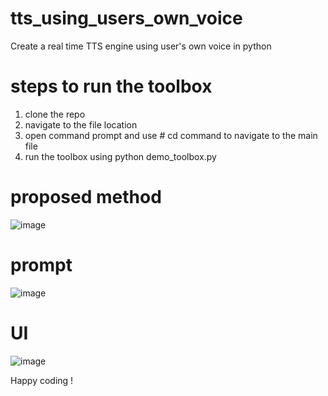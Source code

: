 # tts_using_users_own_voice
Create a real time TTS engine using user's own voice in python
# steps to run the toolbox
1. clone the repo
2. navigate to the file location
3. open command prompt and use  # cd command to navigate to the main file
4. run the toolbox using python demo_toolbox.py

# proposed method
   ![image](https://github.com/Isvarya12/tts_using_users_own_voice/assets/90042475/98e51e0f-c06b-42ba-b49b-1ee1661a847d)
# prompt
![image](https://github.com/Isvarya12/tts_using_users_own_voice/assets/90042475/dd365bad-9d52-425c-8699-15f8a5aeea89)

# UI
![image](https://github.com/Isvarya12/tts_using_users_own_voice/assets/90042475/aa3ef88b-96c4-4d1c-9df9-f9f44845c6c8)


Happy coding !
